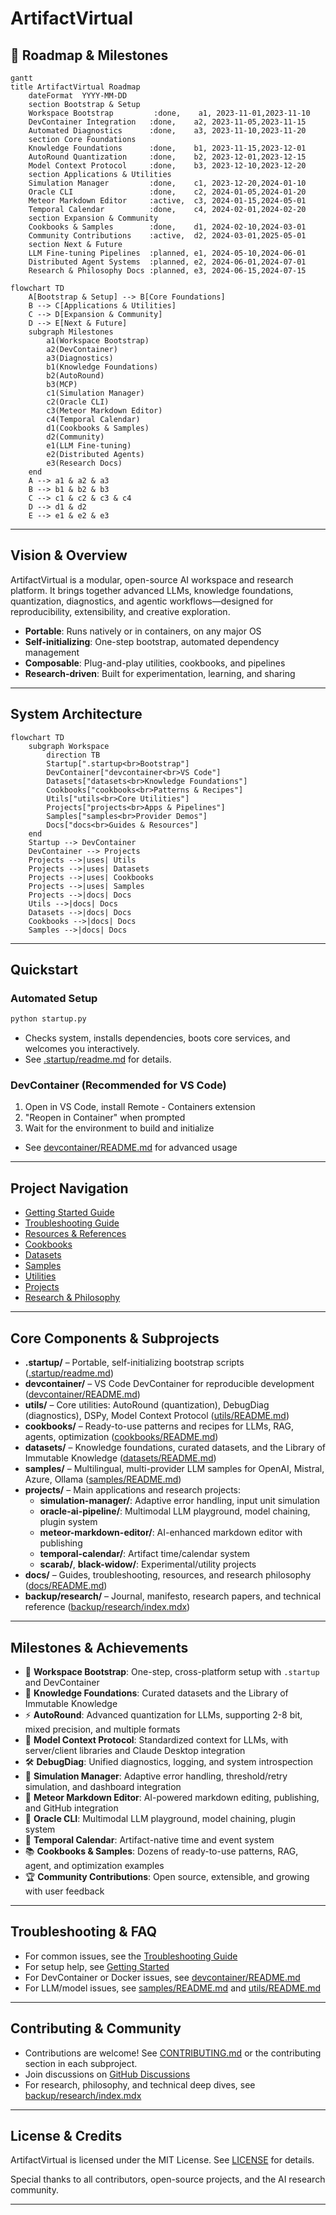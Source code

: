 # ArtifactVirtual

## 🚦 Roadmap & Milestones

```mermaid
gantt
title ArtifactVirtual Roadmap
    dateFormat  YYYY-MM-DD
    section Bootstrap & Setup
    Workspace Bootstrap         :done,    a1, 2023-11-01,2023-11-10
    DevContainer Integration   :done,    a2, 2023-11-05,2023-11-15
    Automated Diagnostics      :done,    a3, 2023-11-10,2023-11-20
    section Core Foundations
    Knowledge Foundations      :done,    b1, 2023-11-15,2023-12-01
    AutoRound Quantization     :done,    b2, 2023-12-01,2023-12-15
    Model Context Protocol     :done,    b3, 2023-12-10,2023-12-20
    section Applications & Utilities
    Simulation Manager         :done,    c1, 2023-12-20,2024-01-10
    Oracle CLI                 :done,    c2, 2024-01-05,2024-01-20
    Meteor Markdown Editor     :active,  c3, 2024-01-15,2024-05-01
    Temporal Calendar          :done,    c4, 2024-02-01,2024-02-20
    section Expansion & Community
    Cookbooks & Samples        :done,    d1, 2024-02-10,2024-03-01
    Community Contributions    :active,  d2, 2024-03-01,2025-05-01
    section Next & Future
    LLM Fine-tuning Pipelines  :planned, e1, 2024-05-10,2024-06-01
    Distributed Agent Systems  :planned, e2, 2024-06-01,2024-07-01
    Research & Philosophy Docs :planned, e3, 2024-06-15,2024-07-15
```

```mermaid
flowchart TD
    A[Bootstrap & Setup] --> B[Core Foundations]
    B --> C[Applications & Utilities]
    C --> D[Expansion & Community]
    D --> E[Next & Future]
    subgraph Milestones
        a1(Workspace Bootstrap)
        a2(DevContainer)
        a3(Diagnostics)
        b1(Knowledge Foundations)
        b2(AutoRound)
        b3(MCP)
        c1(Simulation Manager)
        c2(Oracle CLI)
        c3(Meteor Markdown Editor)
        c4(Temporal Calendar)
        d1(Cookbooks & Samples)
        d2(Community)
        e1(LLM Fine-tuning)
        e2(Distributed Agents)
        e3(Research Docs)
    end
    A --> a1 & a2 & a3
    B --> b1 & b2 & b3
    C --> c1 & c2 & c3 & c4
    D --> d1 & d2
    E --> e1 & e2 & e3
```

---

## Vision & Overview

ArtifactVirtual is a modular, open-source AI workspace and research platform. It brings together advanced LLMs, knowledge foundations, quantization, diagnostics, and agentic workflows—designed for reproducibility, extensibility, and creative exploration.

- **Portable**: Runs natively or in containers, on any major OS
- **Self-initializing**: One-step bootstrap, automated dependency management
- **Composable**: Plug-and-play utilities, cookbooks, and pipelines
- **Research-driven**: Built for experimentation, learning, and sharing

---

## System Architecture

```mermaid
flowchart TD
    subgraph Workspace
        direction TB
        Startup[".startup<br>Bootstrap"]
        DevContainer["devcontainer<br>VS Code"]
        Datasets["datasets<br>Knowledge Foundations"]
        Cookbooks["cookbooks<br>Patterns & Recipes"]
        Utils["utils<br>Core Utilities"]
        Projects["projects<br>Apps & Pipelines"]
        Samples["samples<br>Provider Demos"]
        Docs["docs<br>Guides & Resources"]
    end
    Startup --> DevContainer
    DevContainer --> Projects
    Projects -->|uses| Utils
    Projects -->|uses| Datasets
    Projects -->|uses| Cookbooks
    Projects -->|uses| Samples
    Projects -->|docs| Docs
    Utils -->|docs| Docs
    Datasets -->|docs| Docs
    Cookbooks -->|docs| Docs
    Samples -->|docs| Docs
```

---

## Quickstart

### Automated Setup

```bash
python startup.py
```
- Checks system, installs dependencies, boots core services, and welcomes you interactively.
- See [.startup/readme.md](.startup/readme.md) for details.

### DevContainer (Recommended for VS Code)

1. Open in VS Code, install Remote - Containers extension
2. "Reopen in Container" when prompted
3. Wait for the environment to build and initialize
- See [devcontainer/README.md](devcontainer/README.md) for advanced usage

---

## Project Navigation

- [Getting Started Guide](docs/gettingstarted.md)
- [Troubleshooting Guide](docs/troubleshooting.md)
- [Resources & References](docs/resources.md)
- [Cookbooks](cookbooks/README.md)
- [Datasets](datasets/README.md)
- [Samples](samples/README.md)
- [Utilities](utils/README.md)
- [Projects](projects/)
- [Research & Philosophy](backup/research/index.mdx)

---

## Core Components & Subprojects

- **.startup/** – Portable, self-initializing bootstrap scripts ([.startup/readme.md](.startup/readme.md))
- **devcontainer/** – VS Code DevContainer for reproducible development ([devcontainer/README.md](devcontainer/README.md))
- **utils/** – Core utilities: AutoRound (quantization), DebugDiag (diagnostics), DSPy, Model Context Protocol ([utils/README.md](utils/README.md))
- **cookbooks/** – Ready-to-use patterns and recipes for LLMs, RAG, agents, optimization ([cookbooks/README.md](cookbooks/README.md))
- **datasets/** – Knowledge foundations, curated datasets, and the Library of Immutable Knowledge ([datasets/README.md](datasets/README.md))
- **samples/** – Multilingual, multi-provider LLM samples for OpenAI, Mistral, Azure, Ollama ([samples/README.md](samples/README.md))
- **projects/** – Main applications and research projects:
  - **simulation-manager/**: Adaptive error handling, input unit simulation
  - **oracle-ai-pipeline/**: Multimodal LLM playground, model chaining, plugin system
  - **meteor-markdown-editor/**: AI-enhanced markdown editor with publishing
  - **temporal-calendar/**: Artifact time/calendar system
  - **scarab/**, **black-widow/**: Experimental/utility projects
- **docs/** – Guides, troubleshooting, resources, and research philosophy ([docs/README.md](docs/README.md))
- **backup/research/** – Journal, manifesto, research papers, and technical reference ([backup/research/index.mdx](backup/research/index.mdx))

---

## Milestones & Achievements

- 🚀 **Workspace Bootstrap**: One-step, cross-platform setup with `.startup` and DevContainer
- 🧠 **Knowledge Foundations**: Curated datasets and the Library of Immutable Knowledge
- ⚡ **AutoRound**: Advanced quantization for LLMs, supporting 2-8 bit, mixed precision, and multiple formats
- 🧩 **Model Context Protocol**: Standardized context for LLMs, with server/client libraries and Claude Desktop integration
- 🛠️ **DebugDiag**: Unified diagnostics, logging, and system introspection
- 🧬 **Simulation Manager**: Adaptive error handling, threshold/retry simulation, and dashboard integration
- 📝 **Meteor Markdown Editor**: AI-powered markdown editing, publishing, and GitHub integration
- 🔗 **Oracle CLI**: Multimodal LLM playground, model chaining, plugin system
- 📅 **Temporal Calendar**: Artifact-native time and event system
- 📚 **Cookbooks & Samples**: Dozens of ready-to-use patterns, RAG, agent, and optimization examples
- 🏆 **Community Contributions**: Open source, extensible, and growing with user feedback

---

## Troubleshooting & FAQ

- For common issues, see the [Troubleshooting Guide](docs/troubleshooting.md)
- For setup help, see [Getting Started](docs/gettingstarted.md)
- For DevContainer or Docker issues, see [devcontainer/README.md](devcontainer/README.md)
- For LLM/model issues, see [samples/README.md](samples/README.md) and [utils/README.md](utils/README.md)

---

## Contributing & Community

- Contributions are welcome! See [CONTRIBUTING.md](CONTRIBUTING.md) or the contributing section in each subproject.
- Join discussions on [GitHub Discussions](https://github.com/amuzetnoM/artifactvirtual/discussions)
- For research, philosophy, and technical deep dives, see [backup/research/index.mdx](backup/research/index.mdx)

---

## License & Credits

ArtifactVirtual is licensed under the MIT License. See [LICENSE](LICENSE) for details.

Special thanks to all contributors, open-source projects, and the AI research community.

---
